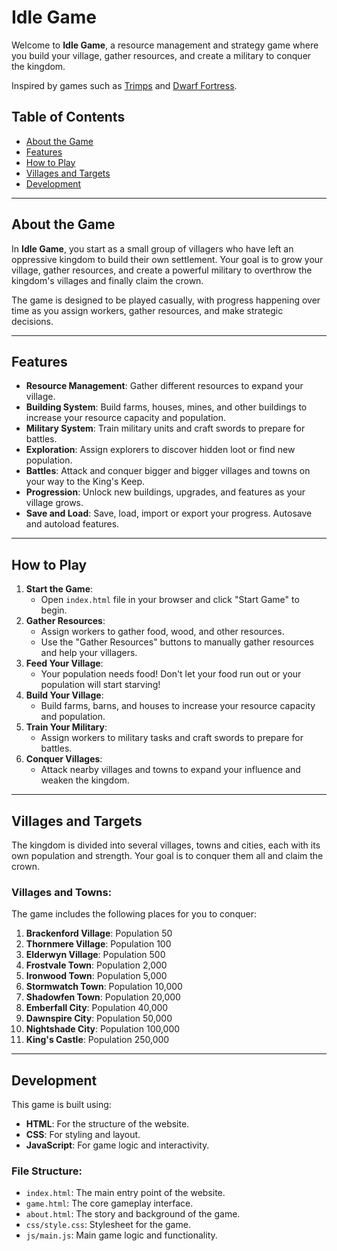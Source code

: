 # Idle Game

Welcome to **Idle Game**, a resource management and strategy game where you build your village, gather resources, and create a military to conquer the kingdom.

Inspired by games such as [Trimps](https://trimps.github.io/) and [Dwarf Fortress](https://www.bay12games.com/dwarves/).

## Table of Contents
- [About the Game](#about-the-game)
- [Features](#features)
- [How to Play](#how-to-play)
- [Villages and Targets](#villages-and-targets)
- [Development](#development)

---

## About the Game
In **Idle Game**, you start as a small group of villagers who have left an oppressive kingdom to build their own settlement. Your goal is to grow your village, gather resources, and create a powerful military to overthrow the kingdom's villages and finally claim the crown.

The game is designed to be played casually, with progress happening over time as you assign workers, gather resources, and make strategic decisions.

---

## Features
- **Resource Management**: Gather different resources to expand your village.
- **Building System**: Build farms, houses, mines, and other buildings to increase your resource capacity and population.
- **Military System**: Train military units and craft swords to prepare for battles.
- **Exploration**: Assign explorers to discover hidden loot or find new population.
- **Battles**: Attack and conquer bigger and bigger villages and towns on your way to the King's Keep.
- **Progression**: Unlock new buildings, upgrades, and features as your village grows.
- **Save and Load**: Save, load, import or export your progress. Autosave and autoload features.

---

## How to Play
1. **Start the Game**:
   - Open `index.html` file in your browser and click "Start Game" to begin.
2. **Gather Resources**:
   - Assign workers to gather food, wood, and other resources.
   - Use the "Gather Resources" buttons to manually gather resources and help your villagers.
3. **Feed Your Village**:
   - Your population needs food! Don't let your food run out or your population will start starving!
4. **Build Your Village**:
   - Build farms, barns, and houses to increase your resource capacity and population.
5. **Train Your Military**:
   - Assign workers to military tasks and craft swords to prepare for battles.
6. **Conquer Villages**:
   - Attack nearby villages and towns to expand your influence and weaken the kingdom.

---

## Villages and Targets
The kingdom is divided into several villages, towns and cities, each with its own population and strength. Your goal is to conquer them all and claim the crown.

### Villages and Towns:
The game includes the following places for you to conquer:

1. **Brackenford Village**: Population 50
2. **Thornmere Village**: Population 100
3. **Elderwyn Village**: Population 500
4. **Frostvale Town**: Population 2,000
5. **Ironwood Town**: Population 5,000
6. **Stormwatch Town**: Population 10,000
7. **Shadowfen Town**: Population 20,000
8. **Emberfall City**: Population 40,000
9. **Dawnspire City**: Population 50,000
10. **Nightshade City**: Population 100,000
11. **King's Castle**: Population 250,000

---

## Development
This game is built using:
- **HTML**: For the structure of the website.
- **CSS**: For styling and layout.
- **JavaScript**: For game logic and interactivity.

### File Structure:
- `index.html`: The main entry point of the website.
- `game.html`: The core gameplay interface.
- `about.html`: The story and background of the game.
- `css/style.css`: Stylesheet for the game.
- `js/main.js`: Main game logic and functionality.

